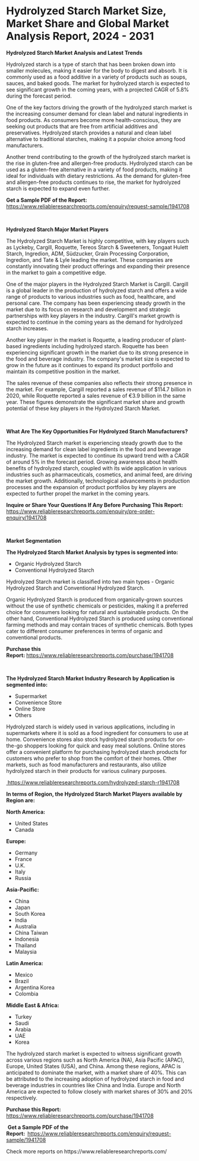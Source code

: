 <p><h1>Hydrolyzed Starch Market Size, Market Share and Global Market Analysis Report, 2024 - 2031</h1></p><p><strong>Hydrolyzed Starch Market Analysis and Latest Trends</strong></p>
<p><p>Hydrolyzed starch is a type of starch that has been broken down into smaller molecules, making it easier for the body to digest and absorb. It is commonly used as a food additive in a variety of products such as soups, sauces, and baked goods. The market for hydrolyzed starch is expected to see significant growth in the coming years, with a projected CAGR of 5.8% during the forecast period.</p><p>One of the key factors driving the growth of the hydrolyzed starch market is the increasing consumer demand for clean label and natural ingredients in food products. As consumers become more health-conscious, they are seeking out products that are free from artificial additives and preservatives. Hydrolyzed starch provides a natural and clean label alternative to traditional starches, making it a popular choice among food manufacturers.</p><p>Another trend contributing to the growth of the hydrolyzed starch market is the rise in gluten-free and allergen-free products. Hydrolyzed starch can be used as a gluten-free alternative in a variety of food products, making it ideal for individuals with dietary restrictions. As the demand for gluten-free and allergen-free products continues to rise, the market for hydrolyzed starch is expected to expand even further.</p></p>
<p><strong>Get a Sample PDF of the Report:&nbsp;</strong> <a href="https://www.reliableresearchreports.com/enquiry/request-sample/1941708">https://www.reliableresearchreports.com/enquiry/request-sample/1941708</a></p>
<p>&nbsp;</p>
<p><strong>Hydrolyzed Starch Major Market Players</strong></p>
<p><p>The Hydrolyzed Starch Market is highly competitive, with key players such as Lyckeby, Cargill, Roquette, Tereos Starch & Sweeteners, Tongaat Hulett Starch, Ingredion, ADM, Südzucker, Grain Processing Corporation, Ingredion, and Tate & Lyle leading the market. These companies are constantly innovating their product offerings and expanding their presence in the market to gain a competitive edge.</p><p>One of the major players in the Hydrolyzed Starch Market is Cargill. Cargill is a global leader in the production of hydrolyzed starch and offers a wide range of products to various industries such as food, healthcare, and personal care. The company has been experiencing steady growth in the market due to its focus on research and development and strategic partnerships with key players in the industry. Cargill's market growth is expected to continue in the coming years as the demand for hydrolyzed starch increases.</p><p>Another key player in the market is Roquette, a leading producer of plant-based ingredients including hydrolyzed starch. Roquette has been experiencing significant growth in the market due to its strong presence in the food and beverage industry. The company's market size is expected to grow in the future as it continues to expand its product portfolio and maintain its competitive position in the market.</p><p>The sales revenue of these companies also reflects their strong presence in the market. For example, Cargill reported a sales revenue of $114.7 billion in 2020, while Roquette reported a sales revenue of €3.9 billion in the same year. These figures demonstrate the significant market share and growth potential of these key players in the Hydrolyzed Starch Market.</p></p>
<p>&nbsp;</p>
<p><strong>What Are The Key Opportunities For Hydrolyzed Starch Manufacturers?</strong></p>
<p><p>The Hydrolyzed Starch market is experiencing steady growth due to the increasing demand for clean label ingredients in the food and beverage industry. The market is expected to continue its upward trend with a CAGR of around 5% in the forecast period. Growing awareness about health benefits of hydrolyzed starch, coupled with its wide application in various industries such as pharmaceuticals, cosmetics, and animal feed, are driving the market growth. Additionally, technological advancements in production processes and the expansion of product portfolios by key players are expected to further propel the market in the coming years.</p></p>
<p><strong>Inquire or Share Your Questions If Any Before Purchasing This Report:</strong> <a href="https://www.reliableresearchreports.com/enquiry/pre-order-enquiry/1941708">https://www.reliableresearchreports.com/enquiry/pre-order-enquiry/1941708</a></p>
<p>&nbsp;</p>
<p><strong>Market Segmentation</strong></p>
<p><strong>The Hydrolyzed Starch Market Analysis by types is segmented into:</strong></p>
<p><ul><li>Organic Hydrolyzed Starch</li><li>Conventional Hydrolyzed Starch</li></ul></p>
<p><p>Hydrolyzed Starch market is classified into two main types - Organic Hydrolyzed Starch and Conventional Hydrolyzed Starch. </p><p>Organic Hydrolyzed Starch is produced from organically-grown sources without the use of synthetic chemicals or pesticides, making it a preferred choice for consumers looking for natural and sustainable products. On the other hand, Conventional Hydrolyzed Starch is produced using conventional farming methods and may contain traces of synthetic chemicals. Both types cater to different consumer preferences in terms of organic and conventional products.</p></p>
<p><strong>Purchase this Report:&nbsp;</strong><a href="https://www.reliableresearchreports.com/purchase/1941708">https://www.reliableresearchreports.com/purchase/1941708</a></p>
<p>&nbsp;</p>
<p><strong>The Hydrolyzed Starch Market Industry Research by Application is segmented into:</strong></p>
<p><ul><li>Supermarket</li><li>Convenience Store</li><li>Online Store</li><li>Others</li></ul></p>
<p><p>Hydrolyzed starch is widely used in various applications, including in supermarkets where it is sold as a food ingredient for consumers to use at home. Convenience stores also stock hydrolyzed starch products for on-the-go shoppers looking for quick and easy meal solutions. Online stores offer a convenient platform for purchasing hydrolyzed starch products for customers who prefer to shop from the comfort of their homes. Other markets, such as food manufacturers and restaurants, also utilize hydrolyzed starch in their products for various culinary purposes.</p></p>
<p><a href="https://www.reliableresearchreports.com/hydrolyzed-starch-r1941708">&nbsp;https://www.reliableresearchreports.com/hydrolyzed-starch-r1941708</a></p>
<p><strong>In terms of Region, the Hydrolyzed Starch Market Players available by Region are:</strong></p>
<p>
    <p> <strong> North America: </strong>
        <ul>
            <li>United States</li>
            <li>Canada</li>
        </ul>
        </p> 
    <p> <strong> Europe: </strong>
        <ul>
            <li>Germany</li>
            <li>France</li>
            <li>U.K.</li>
            <li>Italy</li>
            <li>Russia</li>
        </ul>
        </p> 
    <p> <strong> Asia-Pacific: </strong>
        <ul>
            <li>China</li>
            <li>Japan</li>
            <li>South Korea</li>
            <li>India</li>
            <li>Australia</li>
            <li>China Taiwan</li>
            <li>Indonesia</li>
            <li>Thailand</li>
            <li>Malaysia</li>
        </ul>
        </p> 
    <p> <strong> Latin America: </strong>
        <ul>
            <li>Mexico</li>
            <li>Brazil</li>
            <li>Argentina Korea</li>
            <li>Colombia</li>
        </ul>
        </p> 
    <p> <strong> Middle East & Africa: </strong>
        <ul>
            <li>Turkey</li>
            <li>Saudi</li>
            <li>Arabia</li>
            <li>UAE</li>
            <li>Korea</li>
        </ul>
    </p>
    </p>
<p><p>The hydrolyzed starch market is expected to witness significant growth across various regions such as North America (NA), Asia Pacific (APAC), Europe, United States (USA), and China. Among these regions, APAC is anticipated to dominate the market, with a market share of 40%. This can be attributed to the increasing adoption of hydrolyzed starch in food and beverage industries in countries like China and India. Europe and North America are expected to follow closely with market shares of 30% and 20% respectively.</p></p>
<p><strong>Purchase this Report: </strong><a href="https://www.reliableresearchreports.com/purchase/1941708">https://www.reliableresearchreports.com/purchase/1941708</a></p>
<p>&nbsp;<strong>Get a Sample PDF of the Report:&nbsp;&nbsp;</strong><a href="https://www.reliableresearchreports.com/enquiry/request-sample/1941708">https://www.reliableresearchreports.com/enquiry/request-sample/1941708</a></p>
<p><strong></strong></p>
<p>Check more reports on https://www.reliableresearchreports.com/</p>